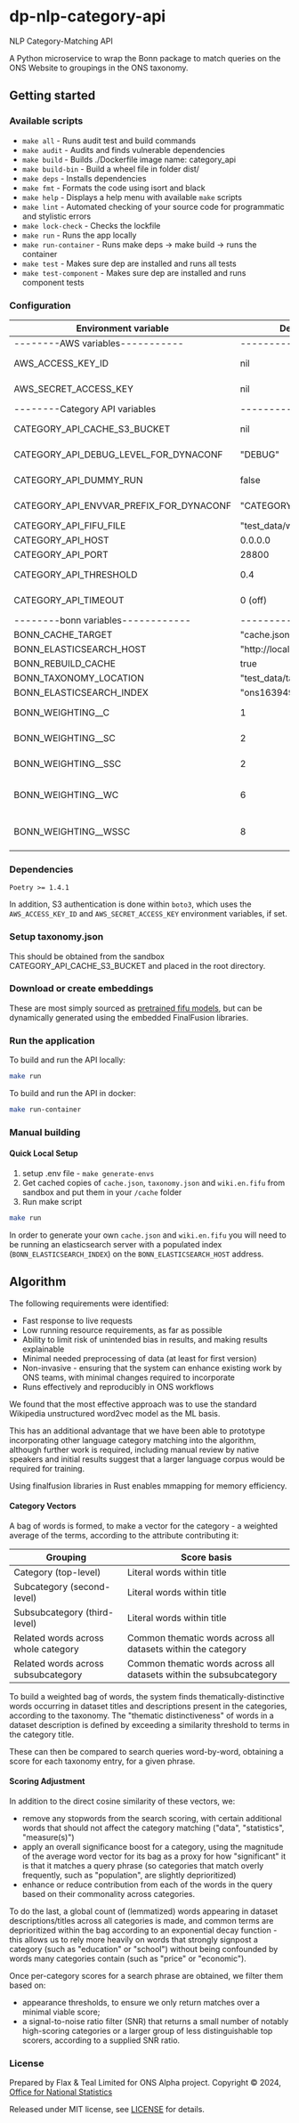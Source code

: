 # dp-nlp-category-api

NLP Category-Matching API

A Python microservice to wrap the Bonn package to match queries on the ONS Website to groupings in the ONS taxonomy.

## Getting started

### Available scripts

- `make all` - Runs audit test and build commands
- `make audit` - Audits and finds vulnerable dependencies
- `make build` - Builds ./Dockerfile image name: category_api
- `make build-bin` - Build a wheel file in folder dist/
- `make deps` - Installs dependencies
- `make fmt` - Formats the code using isort and black
- `make help` - Displays a help menu with available `make` scripts
- `make lint` - Automated checking of your source code for programmatic and stylistic errors
- `make lock-check` - Checks the lockfile
- `make run` - Runs the app locally
- `make run-container` - Runs make deps -> make build -> runs the container
- `make test` - Makes sure dep are installed and runs all tests
- `make test-component` - Makes sure dep are installed and runs component tests

### Configuration

| Environment variable                    | Default                   | Description                                                                                   |
|-----------------------------------------|---------------------------|-----------------------------------------------------------------------------------------------|
| --------AWS variables-----------        | ---------                 | -----------                                                                                   |
| AWS_ACCESS_KEY_ID                       | nil                       | Used to retrieve cached files from CATEGORY_API_CACHE_S3_BUCKET                               |
| AWS_SECRET_ACCESS_KEY                   | nil                       | Used to retrieve cached files from CATEGORY_API_CACHE_S3_BUCKET                               |
| --------Category API variables          | ---------                 | ---------                                                                                     |
| CATEGORY_API_CACHE_S3_BUCKET            | nil                       | S3 for bucket for cache files in format "s3://"                                               |
| CATEGORY_API_DEBUG_LEVEL_FOR_DYNACONF   | "DEBUG"                   | Verbosity of dynaconf internal logging                                                        |
| CATEGORY_API_DUMMY_RUN                  | false                     | Returns empty list for testing purposes                                                       |
| CATEGORY_API_ENVVAR_PREFIX_FOR_DYNACONF | "CATEGORY_API"            | The prefix of which variables to be taken into dynaconf configuration                         |
| CATEGORY_API_FIFU_FILE                  | "test_data/wiki.en.fifu"  | The location of the final fusion file                                                         |
| CATEGORY_API_HOST                       | 0.0.0.0                   | Host                                                                                          |
| CATEGORY_API_PORT                       | 28800                     | Port that the API is listening on                                                             |
| CATEGORY_API_THRESHOLD                  | 0.4                       | Threshold of what's considered a low-scoring category                                         |
| CATEGORY_API_TIMEOUT                    | 0 (off)                   | Seconds to wait before killing a worker (including startup time)                              |
| --------bonn variables------------      | ---------                 | -----------                                                                                   |
| BONN_CACHE_TARGET                       | "cache.json"              | Cache target                                                                                  |
| BONN_ELASTICSEARCH_HOST                 | "http://localhost:9200"   | Elasticsearch host                                                                            |
| BONN_REBUILD_CACHE                      | true                      | Should cache be rebuild                                                                       |
| BONN_TAXONOMY_LOCATION                  | "test_data/taxonomy.json" | Location of taxonomy                                                                          |
| BONN_ELASTICSEARCH_INDEX                | "ons1639492069322"        | Location of taxonomy                                                                          |
| BONN_WEIGHTING__C                       | 1                         | Word vectors based on the words in the category name                                          |
| BONN_WEIGHTING__SC                      | 2                         | Word vectors based on the words in the sub-categories name                                    |
| BONN_WEIGHTING__SSC                     | 2                         | Word vectors based on the words in the sub-sub-categories name                                |
| BONN_WEIGHTING__WC                      | 6                         | Based on a bag of words found in the metadata of the datasets found in the categories         |
| BONN_WEIGHTING__WSSC                    | 8                         | Based on a bag of words found in the metadata of the datasets found in the sub-sub-categories |

### Dependencies

    Poetry >= 1.4.1

In addition, S3 authentication is done within `boto3`, which uses the `AWS_ACCESS_KEY_ID` and `AWS_SECRET_ACCESS_KEY` environment variables, if set.

### Setup taxonomy.json

This should be obtained from the sandbox CATEGORY_API_CACHE_S3_BUCKET and placed in the root directory.

### Download or create embeddings

These are most simply sourced as [pretrained fifu models](https://finalfusion.github.io/pretrained), but can be dynamically generated
using the embedded FinalFusion libraries.

### Run the application

To build and run the API locally:

```sh
make run
```

To build and run the API in docker:

```sh
make run-container
```

### Manual building

#### Quick Local Setup

1. setup .env file - `make generate-envs`
1. Get cached copies of `cache.json`, `taxonomy.json` and `wiki.en.fifu` from sandbox and put them in your `/cache` folder
1. Run make script

```sh
make run
```

In order to generate your own `cache.json` and `wiki.en.fifu` you will need to be running an elasticsearch server with a populated index (`BONN_ELASTICSEARCH_INDEX`) on the `BONN_ELASTICSEARCH_HOST` address.

## Algorithm

The following requirements were identified:

- Fast response to live requests
- Low running resource requirements, as far as possible
- Ability to limit risk of unintended bias in results, and making results explainable
- Minimal needed preprocessing of data (at least for first version)
- Non-invasive - ensuring that the system can enhance existing work by ONS teams, with minimal changes required to incorporate
- Runs effectively and reproducibly in ONS workflows

We found that the most effective approach was to use the standard Wikipedia unstructured word2vec model as the ML basis.

This has an additional advantage that we have been able to prototype incorporating other language category matching into the algorithm, although further work is required, including manual review by native speakers and initial results suggest that a larger language corpus would be required for training.

Using finalfusion libraries in Rust enables mmapping for memory efficiency.

#### Category Vectors

A bag of words is formed, to make a vector for the category - a weighted average of the terms, according to the attribute contributing it:

| Grouping                            | Score basis                                                         |
|-------------------------------------|---------------------------------------------------------------------|
| Category (top-level)                | Literal words within title                                          |
| Subcategory (second-level)          | Literal words within title                                          |
| Subsubcategory (third-level)        | Literal words within title                                          |
| Related words across whole category | Common thematic words across all datasets within the category       |
| Related words across subsubcategory | Common thematic words across all datasets within the subsubcategory |

To build a weighted bag of words, the system finds thematically-distinctive words occurring in dataset titles and descriptions
present in the categories, according to the taxonomy. The "thematic distinctiveness" of words in a dataset description
is defined by exceeding a similarity threshold to terms in the category title.

These can then be compared to search queries word-by-word, obtaining a score for each taxonomy entry, for a given phrase.

#### Scoring Adjustment

In addition to the direct cosine similarity of these vectors, we:

- remove any stopwords from the search scoring, with certain additional words that should not affect the category matching ("data", "statistics", "measure(s)")
- apply an overall significance boost for a category, using the magnitude of the average word vector for its bag as a proxy for how "significant" it is that it matches a query phrase (so categories that match overly frequently, such as "population", are slightly deprioritized)
- enhance or reduce contribution from each of the words in the query based on their commonality across categories.

To do the last, a global count of (lemmatized) words appearing in dataset descriptions/titles across all categories is made, and common terms are deprioritized within the bag according to an exponential decay function - this allows us to rely more heavily on words that strongly signpost a category (such as "education" or "school") without being confounded by words many categories contain (such as "price" or "economic").

Once per-category scores for a search phrase are obtained, we filter them based on:

- appearance thresholds, to ensure we only return matches over a minimal viable score;
- a signal-to-noise ratio filter (SNR) that returns a small number of notably high-scoring categories or a larger group of less distinguishable top scorers, according to a supplied SNR ratio.

### License

Prepared by Flax & Teal Limited for ONS Alpha project.
Copyright © 2024, [Office for National Statistics](https://www.ons.gov.uk)

Released under MIT license, see [LICENSE](LICENSE.md) for details.

